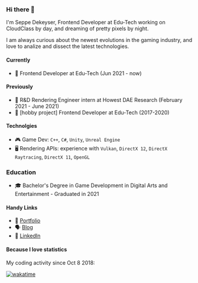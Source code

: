 ### Hi there 👋

I'm Seppe Dekeyser, Frontend Developer at Edu-Tech working on CloudClass by day, and dreaming of pretty pixels by night.

I am always curious about the newest evolutions in the gaming industry, and love to analize and dissect the latest technologies.



#### Currently

- 🏢 Frontend Developer at Edu-Tech (Jun 2021 - now)



#### Previously

- 🏢 R&D Rendering Engineer intern at Howest DAE Research (February 2021 - June 2021)
- 🏢 [hobby project] Frontend Developer at Edu-Tech (2017-2020)


#### Technolgies

- 🎮 Game Dev: `C++`, `C#`, `Unity`, `Unreal Engine`
- 🖥 Rendering APIs: experience with `Vulkan`, `DirectX 12`, `DirectX Raytracing`, `DirectX 11`, `OpenGL`


### Education

- 🎓 Bachelor's Degree in Game Development in Digital Arts and Entertainment - Graduated in 2021


#### Handy Links

- 🧑 [Portfolio](https://seppedekeyser.be)
- 🗣️ [Blog](https://renderingpixels.com)
- 🔗 [LinkedIn](https://www.linkedin.com/in/seppe-dekeyser)

#### Because I love statistics

My coding activity since Oct 8 2018:

[![wakatime](https://wakatime.com/badge/user/10e606c7-5568-45c9-970d-98e061b828b1.svg)](https://wakatime.com/@10e606c7-5568-45c9-970d-98e061b828b1)
